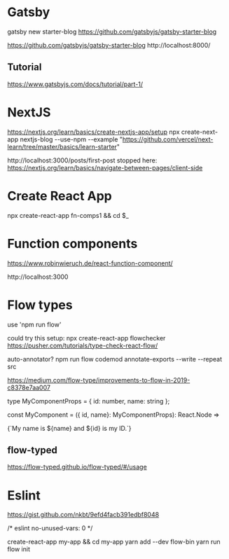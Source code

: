 
# Gatsby
gatsby new starter-blog https://github.com/gatsbyjs/gatsby-starter-blog

https://github.com/gatsbyjs/gatsby-starter-blog
http://localhost:8000/

## Tutorial
https://www.gatsbyjs.com/docs/tutorial/part-1/

# NextJS
https://nextjs.org/learn/basics/create-nextjs-app/setup
npx create-next-app nextjs-blog --use-npm --example "https://github.com/vercel/next-learn/tree/master/basics/learn-starter"

http://localhost:3000/posts/first-post
stopped here:
https://nextjs.org/learn/basics/navigate-between-pages/client-side

# Create React App
npx create-react-app fn-comps1 && cd $_

# Function components
https://www.robinwieruch.de/react-function-component/

http://localhost:3000


# Flow types
use 'npm run flow'

could try this setup:
npx create-react-app flowchecker
https://pusher.com/tutorials/type-check-react-flow/

auto-annotator?
npm run flow codemod annotate-exports --write --repeat src

https://medium.com/flow-type/improvements-to-flow-in-2019-c8378e7aa007

type MyComponentProps = {
  id: number,
  name: string
};

const MyComponent = ({ id, name}: MyComponentProps): React.Node =>
  <div>{`My name is ${name} and ${id} is my ID.`}</div>

## flow-typed
https://flow-typed.github.io/flow-typed/#/usage



# Eslint

https://gist.github.com/nkbt/9efd4facb391edbf8048

/* eslint no-unused-vars: 0 */

create-react-app my-app && cd my-app
yarn add --dev flow-bin
yarn run flow init





















